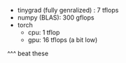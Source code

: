 - tinygrad (fully genralized) : 7 tflops
- numpy (BLAS): 300 gflops
- torch 
    - cpu: 1 tflop
    - gpu: 16 tflops (a bit low)


^^^ beat these


